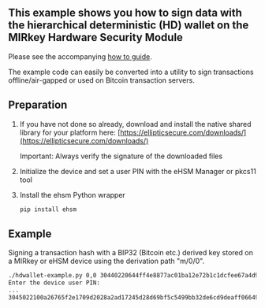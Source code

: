 ## This example shows you how to sign data with the hierarchical deterministic (HD) wallet on the MIRkey Hardware Security Module

Please see the accompanying [how to guide](https://ellipticsecure.com/ehsm/how-to/2019/07/11/python-hd-wallet-example.html).

The example code can easily be converted into a utility to sign transactions offline/air-gapped or used on
Bitcoin transaction servers.

## Preparation

1. If you have not done so already, download and install the native shared library for your platform here: 
    [https://ellipticsecure.com/downloads/](https://ellipticsecure.com/downloads/)
    
    Important: Always verify the signature of the downloaded files

2. Initialize the device and set a user PIN with the eHSM Manager or pkcs11 tool

3. Install the ehsm Python wrapper

    ```bash
    pip install ehsm
    ```

## Example

Signing a transaction hash with a BIP32 (Bitcoin etc.) derived key stored on
a MIRkey or eHSM device using the derivation path "m/0/0".

```bash
./hdwallet-example.py 0,0 30440220644ff4e8877ac01ba12e72b1c1dcfee67a4d932d28b721b1249eaf16
Enter the device user PIN:
...
3045022100a26765f2e1709d2028a2ad17245d28d69bf5c5499bb32de6cd9deaff066496130220690bb4326446a413e37ad95072cb4754b559282083be079111c408ca57e85c17
```
